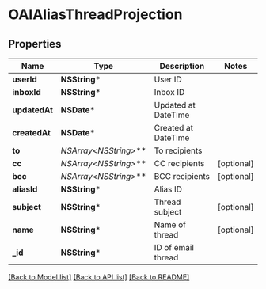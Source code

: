 # OAIAliasThreadProjection

## Properties
Name | Type | Description | Notes
------------ | ------------- | ------------- | -------------
**userId** | **NSString*** | User ID | 
**inboxId** | **NSString*** | Inbox ID | 
**updatedAt** | **NSDate*** | Updated at DateTime | 
**createdAt** | **NSDate*** | Created at DateTime | 
**to** | **NSArray&lt;NSString*&gt;*** | To recipients | 
**cc** | **NSArray&lt;NSString*&gt;*** | CC recipients | [optional] 
**bcc** | **NSArray&lt;NSString*&gt;*** | BCC recipients | [optional] 
**aliasId** | **NSString*** | Alias ID | 
**subject** | **NSString*** | Thread subject | [optional] 
**name** | **NSString*** | Name of thread | [optional] 
**_id** | **NSString*** | ID of email thread | 

[[Back to Model list]](../README#documentation-for-models) [[Back to API list]](../README#documentation-for-api-endpoints) [[Back to README]](../README)


